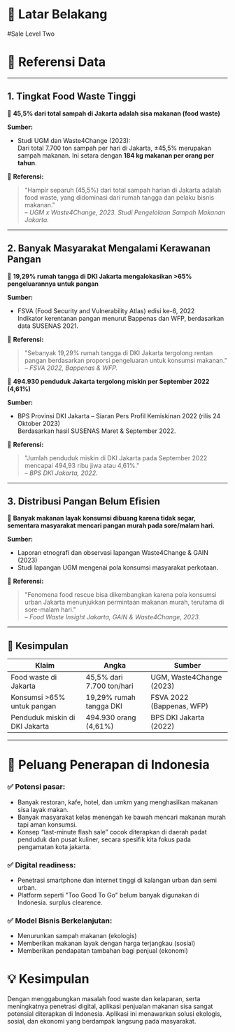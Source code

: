 # 📌 Latar Belakang

#Sale Level Two

# 🎯 Referensi Data

---

## 1. Tingkat Food Waste Tinggi

📌 **45,5% dari total sampah di Jakarta adalah sisa makanan (food waste)**

**Sumber:**
- Studi UGM dan Waste4Change (2023):  
  Dari total 7.700 ton sampah per hari di Jakarta, ±45,5% merupakan sampah makanan. Ini setara dengan **184 kg makanan per orang per tahun**.

📖 **Referensi:**
> "Hampir separuh (45,5%) dari total sampah harian di Jakarta adalah food waste, yang didominasi dari rumah tangga dan pelaku bisnis makanan."  
> – *UGM x Waste4Change, 2023. Studi Pengelolaan Sampah Makanan Jakarta.*

---

## 2. Banyak Masyarakat Mengalami Kerawanan Pangan

📌 **19,29% rumah tangga di DKI Jakarta mengalokasikan >65% pengeluarannya untuk pangan**

**Sumber:**
- FSVA (Food Security and Vulnerability Atlas) edisi ke-6, 2022  
  Indikator kerentanan pangan menurut Bappenas dan WFP, berdasarkan data SUSENAS 2021.

📖 **Referensi:**
> "Sebanyak 19,29% rumah tangga di DKI Jakarta tergolong rentan pangan berdasarkan proporsi pengeluaran untuk konsumsi makanan."  
> – *FSVA 2022, Bappenas & WFP.*

📌 **494.930 penduduk Jakarta tergolong miskin per September 2022 (4,61%)**

**Sumber:**
- BPS Provinsi DKI Jakarta – Siaran Pers Profil Kemiskinan 2022 (rilis 24 Oktober 2023)  
  Berdasarkan hasil SUSENAS Maret & September 2022.

📖 **Referensi:**
> "Jumlah penduduk miskin di DKI Jakarta pada September 2022 mencapai 494,93 ribu jiwa atau 4,61%."  
> – *BPS DKI Jakarta, 2022.*

---

## 3. Distribusi Pangan Belum Efisien

📌 **Banyak makanan layak konsumsi dibuang karena tidak segar, sementara masyarakat mencari pangan murah pada sore/malam hari.**

**Sumber:**
- Laporan etnografi dan observasi lapangan Waste4Change & GAIN (2023)  
- Studi lapangan UGM mengenai pola konsumsi masyarakat perkotaan.

📖 **Referensi:**
> "Fenomena food rescue bisa dikembangkan karena pola konsumsi urban Jakarta menunjukkan permintaan makanan murah, terutama di sore-malam hari."  
> – *Food Waste Insight Jakarta, GAIN & Waste4Change, 2023.*

---

## 🧠 Kesimpulan

| Klaim                              | Angka                         | Sumber                             |
|-----------------------------------|-------------------------------|------------------------------------|
| Food waste di Jakarta             | 45,5% dari 7.700 ton/hari     | UGM, Waste4Change (2023)           |
| Konsumsi >65% untuk pangan        | 19,29% rumah tangga DKI       | FSVA 2022 (Bappenas, WFP)          |
| Penduduk miskin di DKI Jakarta    | 494.930 orang (4,61%)         | BPS DKI Jakarta (2022)             |

---


# 🎯 Peluang Penerapan di Indonesia

### ✅ Potensi pasar:

* Banyak restoran, kafe, hotel, dan umkm yang menghasilkan makanan sisa layak makan.
* Banyak masyarakat kelas menengah ke bawah mencari makanan murah tapi aman konsumsi.
* Konsep “last-minute flash sale” cocok diterapkan di daerah padat penduduk dan pusat kuliner, secara spesifik kita fokus pada pengamatan kota jakarta.

### ✅ Digital readiness:

* Penetrasi smartphone dan internet tinggi di kalangan urban dan semi urban.
* Platform seperti "Too Good To Go" belum banyak digunakan di Indonesia. surplus clearence.

### ✅ Model Bisnis Berkelanjutan:

* Menurunkan sampah makanan (ekologis)
* Memberikan makanan layak dengan harga terjangkau (sosial)
* Memberikan pendapatan tambahan bagi penjual (ekonomi)

# 💡 Kesimpulan

Dengan menggabungkan masalah food waste dan kelaparan, serta meningkatnya penetrasi digital, aplikasi penjualan makanan sisa sangat potensial diterapkan di Indonesia. Aplikasi ini menawarkan solusi ekologis, sosial, dan ekonomi yang berdampak langsung pada masyarakat.
